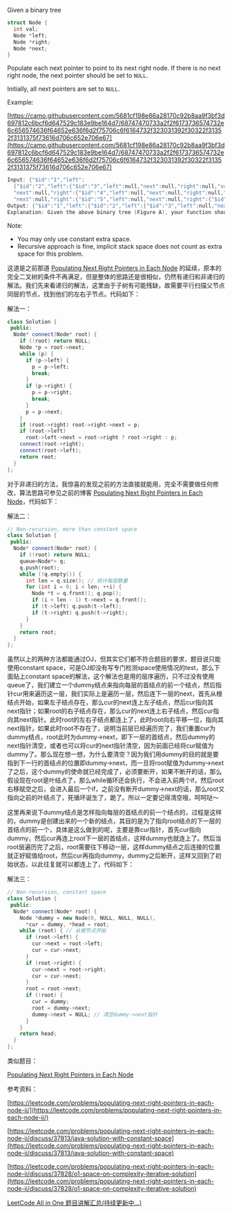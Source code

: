 Given a binary tree

```cpp
struct Node {
  int val;
  Node *left;
  Node *right;
  Node *next;
}
```

Populate each next pointer to point to its next right node. If there is no next right node, the next pointer should be set to `NULL`.

Initially, all next pointers are set to `NULL`.

Example:

[https://camo.githubusercontent.com/5681cf198e86a28170c92b8aa9f3bf3d697812c6bcf6d647529c183e9be164d7/68747470733a2f2f6173736574732e6c656574636f64652e636f6d2f75706c6f6164732f323031392f30322f31352f3131375f73616d706c652e706e67](https://camo.githubusercontent.com/5681cf198e86a28170c92b8aa9f3bf3d697812c6bcf6d647529c183e9be164d7/68747470733a2f2f6173736574732e6c656574636f64652e636f6d2f75706c6f6164732f323031392f30322f31352f3131375f73616d706c652e706e67)

```cpp
Input: {"$id":"1","left":
  {"$id":"2","left":{"$id":"3","left":null,"next":null,"right":null,"val":4},
  "next":null,"right":{"$id":"4","left":null,"next":null,"right":null,"val":5},"val":2},
  "next":null,"right":{"$id":"5","left":null,"next":null,"right":{"$id":"6","left":null,"next":null,"right":null,"val":7},"val":3},"val":1}
Output: {"$id":"1","left":{"$id":"2","left":{"$id":"3","left":null,"next":{"$id":"4","left":null,"next":{"$id":"5","left":null,"next":null,"right":null,"val":7},"right":null,"val":5},"right":null,"val":4},"next":{"$id":"6","left":null,"next":null,"right":{"$ref":"5"},"val":3},"right":{"$ref":"4"},"val":2},"next":null,"right":{"$ref":"6"},"val":1}
Explanation: Given the above binary tree (Figure A), your function should populate each next pointer to point to its next right node, just like in Figure B.
```

Note:

- You may only use constant extra space.
- Recursive approach is fine, implicit stack space does not count as extra space for this problem.

这道是之前那道 [Populating Next Right Pointers in Each Node](http://www.cnblogs.com/grandyang/p/4288151.html) 的延续，原本的完全二叉树的条件不再满足，但是整体的思路还是很相似，仍然有递归和非递归的解法。我们先来看递归的解法，这里由于子树有可能残缺，故需要平行扫描父节点同层的节点，找到他们的左右子节点。代码如下：

解法一：

```cpp
class Solution {
 public:
  Node* connect(Node* root) {
    if (!root) return NULL;
    Node *p = root->next;
    while (p) {
      if (p->left) {
        p = p->left;
        break;
      }
      if (p->right) {
        p = p->right;
        break;
      }
      p = p->next;
    }
    if (root->right) root->right->next = p; 
    if (root->left)
      root->left->next = root->right ? root->right : p; 
    connect(root->right);
    connect(root->left);
    return root;
  }
};
```

对于非递归的方法，我惊喜的发现之前的方法直接就能用，完全不需要做任何修改，算法思路可参见之前的博客 [Populating Next Right Pointers in Each Node](http://www.cnblogs.com/grandyang/p/4288151.html)，代码如下：

解法二：

```cpp
// Non-recursion, more than constant space
class Solution {
 public:
  Node* connect(Node* root) {
    if (!root) return NULL;
    queue<Node*> q;
    q.push(root);
    while (!q.empty()) {
      int len = q.size(); // 统计每层数量
      for (int i = 0; i < len; ++i) {
        Node *t = q.front(); q.pop();
        if (i < len - 1) t->next = q.front();
        if (t->left) q.push(t->left);
        if (t->right) q.push(t->right);
      }
    }
    return root;
  }
};
```

虽然以上的两种方法都能通过OJ，但其实它们都不符合题目的要求，题目说只能使用constant space，可是OJ却没有写专门检测space使用情况的test，那么下面贴上constant space的解法，这个解法也是用的层序遍历，只不过没有使用queue了，我们建立一个dummy结点来指向每层的首结点的前一个结点，然后指针cur用来遍历这一层，我们实际上是遍历一层，然后连下一层的next，首先从根结点开始，如果左子结点存在，那么cur的next连上左子结点，然后cur指向其next指针；如果root的右子结点存在，那么cur的next连上右子结点，然后cur指向其next指针。此时root的左右子结点都连上了，此时root向右平移一位，指向其next指针，如果此时root不存在了，说明当前层已经遍历完了，我们重置cur为dummy结点，root此时为dummy->next，即下一层的首结点，然后dummy的next指针清空，或者也可以将cur的next指针清空，因为前面已经将cur赋值为dummy了。那么现在想一想，为什么要清空？因为我们用dummy的目的就是要指到下一行的首结点的位置即dummy->next，而一旦将root赋值为dummy->next了之后，这个dummy的使命就已经完成了，必须要断开，如果不断开的话，那么假设现在root是叶结点了，那么while循环还会执行，不会进入前两个if，然后root右移赋空之后，会进入最后一个if，之前没有断开dummy->next的话，那么root又指向之前的叶结点了，死循环诞生了，跪了。所以一定要记得清空哦，呵呵哒～

这里再来说下dummy结点是怎样指向每层的首结点的前一个结点的，过程是这样的，dummy是创建出来的一个新的结点，其目的是为了指向root结点的下一层的首结点的前一个，具体是这么做到的呢，主要是靠cur指针，首先cur指向dummy，然后cur再连上root下一层的首结点，这样dummy也就连上了。然后当root层遍历完了之后，root需要往下移动一层，这样dummy结点之后连接的位置就正好赋值给root，然后cur再指向dummy，dummy之后断开，这样又回到了初始状态，以此往复就可以都连上了，代码如下：

解法三：

```cpp
// Non-recursion, constant space
class Solution {
 public:
  Node* connect(Node* root) {
    Node *dummy = new Node(0, NULL, NULL, NULL),
      *cur = dummy, *head = root;
    while (root) { // 从根节点开始
      if (root->left) {
        cur->next = root->left;
        cur = cur->next;
      }
      if (root->right) {
        cur->next = root->right;
        cur = cur->next;
      }
      root = root->next;
      if (!root) {
        cur = dummy;
        root = dummy->next;
        dummy->next = NULL; // 清空dummy->next指针
      }
    }
    return head;
  }
};
```

类似题目：

[Populating Next Right Pointers in Each Node](http://www.cnblogs.com/grandyang/p/4288151.html)

参考资料：

[https://leetcode.com/problems/populating-next-right-pointers-in-each-node-ii/](https://leetcode.com/problems/populating-next-right-pointers-in-each-node-ii/)

[https://leetcode.com/problems/populating-next-right-pointers-in-each-node-ii/discuss/37813/java-solution-with-constant-space](https://leetcode.com/problems/populating-next-right-pointers-in-each-node-ii/discuss/37813/java-solution-with-constant-space)

[https://leetcode.com/problems/populating-next-right-pointers-in-each-node-ii/discuss/37828/o1-space-on-complexity-iterative-solution](https://leetcode.com/problems/populating-next-right-pointers-in-each-node-ii/discuss/37828/o1-space-on-complexity-iterative-solution)

[LeetCode All in One 题目讲解汇总(持续更新中...)](http://www.cnblogs.com/grandyang/p/4606334.html)
